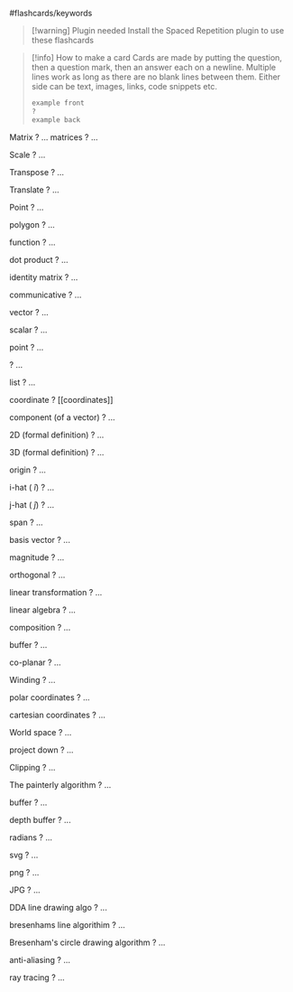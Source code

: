 #flashcards/keywords

>[!warning] Plugin needed
>Install the Spaced Repetition plugin to use these flashcards

> [!info] How to make a card
> Cards are made by putting the question, then a question mark, then an answer each on a newline. Multiple lines work as long as there are no blank lines between them. Either side can be text, images, links, code snippets etc.
> ```md
> example front
> ?
> example back
> ```


Matrix
?
…
matrices
?
…

Scale
?
…

Transpose
?
…

Translate
?
…

Point
?
…

polygon
?
…

function
?
…

dot product
?
…

identity matrix
?
...

communicative
?
...

vector
?
...

scalar
?
...

point
?
...

?
...

list
?
...

coordinate
?
[[coordinates]]

component (of a vector)
?
...

2D (formal definition)
?
...

3D (formal definition)
?
...

origin
?
...

i-hat ( $\hat{i}$)
?
...

j-hat ( $\hat{j}$)
?
...

span
?
...

basis vector
?
...

magnitude
?
...

orthogonal 
?
...

linear transformation
?
...

linear algebra
?
...

composition
?
...

buffer
?
...

co-planar
?
...

Winding
?
...

polar coordinates
?
...

cartesian coordinates
?
...

World space
?
...

project down
?
...

Clipping
?
...

The painterly algorithm
?
...

buffer
?
...

depth buffer
?
...

radians
?
...

svg
?
...

png
?
...

JPG
?
...

DDA line drawing algo
?
...

bresenhams line algorithim
?
...

Bresenham's circle drawing algorithm
?
...

anti-aliasing
?
...

ray tracing
?
...


